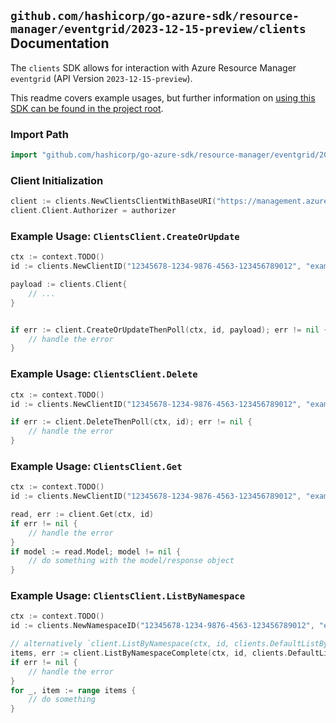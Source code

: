 
## `github.com/hashicorp/go-azure-sdk/resource-manager/eventgrid/2023-12-15-preview/clients` Documentation

The `clients` SDK allows for interaction with Azure Resource Manager `eventgrid` (API Version `2023-12-15-preview`).

This readme covers example usages, but further information on [using this SDK can be found in the project root](https://github.com/hashicorp/go-azure-sdk/tree/main/docs).

### Import Path

```go
import "github.com/hashicorp/go-azure-sdk/resource-manager/eventgrid/2023-12-15-preview/clients"
```


### Client Initialization

```go
client := clients.NewClientsClientWithBaseURI("https://management.azure.com")
client.Client.Authorizer = authorizer
```


### Example Usage: `ClientsClient.CreateOrUpdate`

```go
ctx := context.TODO()
id := clients.NewClientID("12345678-1234-9876-4563-123456789012", "example-resource-group", "namespaceName", "clientName")

payload := clients.Client{
	// ...
}


if err := client.CreateOrUpdateThenPoll(ctx, id, payload); err != nil {
	// handle the error
}
```


### Example Usage: `ClientsClient.Delete`

```go
ctx := context.TODO()
id := clients.NewClientID("12345678-1234-9876-4563-123456789012", "example-resource-group", "namespaceName", "clientName")

if err := client.DeleteThenPoll(ctx, id); err != nil {
	// handle the error
}
```


### Example Usage: `ClientsClient.Get`

```go
ctx := context.TODO()
id := clients.NewClientID("12345678-1234-9876-4563-123456789012", "example-resource-group", "namespaceName", "clientName")

read, err := client.Get(ctx, id)
if err != nil {
	// handle the error
}
if model := read.Model; model != nil {
	// do something with the model/response object
}
```


### Example Usage: `ClientsClient.ListByNamespace`

```go
ctx := context.TODO()
id := clients.NewNamespaceID("12345678-1234-9876-4563-123456789012", "example-resource-group", "namespaceName")

// alternatively `client.ListByNamespace(ctx, id, clients.DefaultListByNamespaceOperationOptions())` can be used to do batched pagination
items, err := client.ListByNamespaceComplete(ctx, id, clients.DefaultListByNamespaceOperationOptions())
if err != nil {
	// handle the error
}
for _, item := range items {
	// do something
}
```
